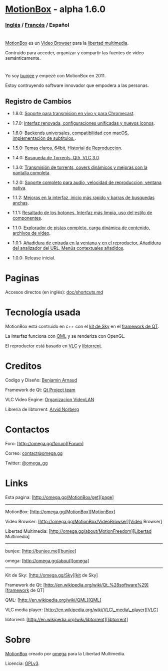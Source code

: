 # [MotionBox] - alpha 1.6.0

### [Inglés](../readme.md) / [Francés](../fr/readme.md) / Español

#

[MotionBox] es un [Video Browser] para la [libertad multimedia].

Contruido para acceder, organizar y compartir las fuentes de video semánticamente.

#

Yo soy [bunjee] y empezé con MotionBox en 2011.

Estoy contruyendo software innovador que empodera a las personas.

## Registro de Cambios

- 1.8.0: [Soporte para transmision en vivo y para Chromecast](../../changes/1.8.0.md).

- 1.7.0: [Interfaz renovada, configuraciones unificadas y nuevos íconos](../../changes/1.7.0.md).

- 1.6.0: [Backends universales, compatibilidad con macOS, implementación de subtitulos.](../../changes/1.6.0.md).

- 1.5.0: [Temas claros, 64bit, Historial de Reproduccion](../../changes/1.5.0.md).

- 1.4.0: [Busqueda de Torrents, Qt5, VLC 3.0](../../changes/1.4.0.md).

- 1.3.0: [Transmisión de torrents, covers dinámicos y mejoras con la pantalla completa](../../changes/1.3.0.md).

- 1.2.0: [Soporte completo para audio, velocidad de reproduccion, ventana nativa](../../changes/1.2.0.md).

- 1.1.2: [Mejoras en la interfaz, inicio más rapido y barras de busquedas anchas](../../changes/1.1.2.md).

- 1.1.1: [Resaltado de los botones, Interfaz más limpia, uso del estilo de componentes](../../changes/1.1.1.md).

- 1.1.0: [Explorador de pistas completo, carga dinámica de contenido, archivos de video](../../changes/1.1.0.md).

- 1.0.1: [Añadidura de entrada en la ventana y en el reproductor, Añadidura del analizador del URL, Menús contextuales añadidos](../../changes/1.0.1.md).

- 1.0.0: Release inicial.


# Paginas

Accesos directos (en inglés): [doc/shortcuts.md](../shortcuts.md)

# Tecnología usada

MotionBox está contruido en c++ con el [kit de Sky] en el [framework de QT].

La Interfaz funciona con [QML] y se renderiza con OpenGL.

El reproductor está basado en [VLC] y [libtorrent].


# Creditos

Codigo y Diseño: [Benjamin Arnaud](http://bunjee.me)

Framework de Qt: [Qt Project team](http://www.qt.io)

VLC Video Engine: [Organizacion VideoLAN](http://www.videolan.org)

Librería de libtorrent: [Arvid Norberg](http://www.libtorrent.org)


# Contactos

Foro: [http://omega.gg/forum][Forum]

Correo: [contact@omega.gg][Mail]

Twitter: [@omega_gg][Twitter]

[Forum]: http://omega.gg/forum

[Mail]: mailto:contact@omega.gg

[Twitter]: http://twitter.com/omega_gg


# Links

Esta pagina: [http://omega.gg/MotionBox/get][page]

[page]: http://omega.gg/MotionBox/get

---

MotionBox: [http://omega.gg/MotionBox][MotionBox]

Video Browser: [http://omega.gg/MotionBox/VideoBrowser][Video Browser]

Libertad Multimedia: [http://omega.gg/about/MotionFreedom][Libertad Multimedia]

[MotionBox]: http://omega.gg/MotionBox

[Video Browser]: http://omega.gg/MotionBox/VideoBrowser

[Libertad Multimedia]: http://omega.gg/about/MotionFreedom

---

bunjee: [http://bunjee.me][bunjee]

omega: [http://omega.gg/about][omega]

[bunjee]: http://bunjee.me

[omega]: http://omega.gg/about

---

Kit de Sky: [http://omega.gg/Sky][kit de Sky]

Framework de Qt: [http://en.wikipedia.org/wiki/Qt_%28software%29][framework de QT]

QML: [http://en.wikipedia.org/wiki/QML][QML]

VLC media player: [http://en.wikipedia.org/wiki/VLC\_media\_player][VLC]

libtorrent: [http://en.wikipedia.org/wiki/libtorrent][libtorrent]

[kit de Sky]: http://omega.gg/Sky

[framework de QT]: http://en.wikipedia.org/wiki/Qt_%28software%29

[QML]: http://en.wikipedia.org/wiki/QML

[VLC]: http://en.wikipedia.org/wiki/VLC_media_player

[libtorrent]: http://en.wikipedia.org/wiki/libtorrent


# Sobre

[MotionBox] creado por [omega] para la Libertad Multimedia.

Licencia: [GPLv3](../license.md).

